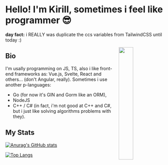 # Hello! I'm Kirill, sometimes i feel like programmer 😎

**day fact:** i REALLY was duplicate the ccs variables from TailwindCSS until today :)

<p>
<img align="right" src="https://media.tenor.com/KB45rt2HA60AAAAC/sad4ever.gif" width="30%" />
</p>

## Bio

I'm usally programming on JS, TS, also i like front-end frameworks as: Vue.js, Svelte, React and others... (don't Angular, really). Sometimes i use another p-languages: 

- Go (for now it's GIN and Gorm like an ORM), 
- NodeJS
- C++ / C# (in fact, i'm not good at C++ and C#, but i just like solving algorithms problems with they).

## My Stats

[![Anurag's GitHub stats](https://github-readme-stats.vercel.app/api?username=steelWinds&theme=gruvbox)](https://github.com/anuraghazra/github-readme-stats)


[![Top Langs](https://github-readme-stats.vercel.app/api/top-langs/?username=steelWinds&theme=gruvbox)](https://github.com/anuraghazra/github-readme-stats)

